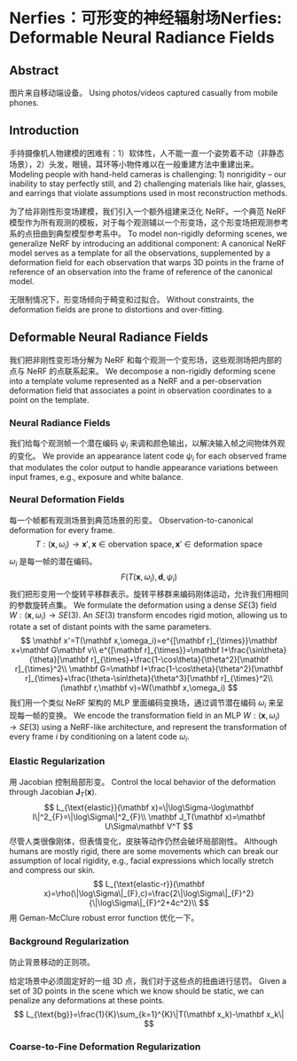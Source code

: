 # Nerfies：可形变的神经辐射场Nerfies: Deformable Neural Radiance Fields

## Abstract

图片来自移动端设备。
Using photos/videos captured casually from mobile phones.

## Introduction

手持摄像机人物建模的困难有：1）软体性，人不能一直一个姿势着不动（非静态场景），2）头发，眼镜，耳环等小物件难以在一般重建方法中重建出来。
Modeling people with hand-held cameras is challenging: 1) nonrigidity – our inability to stay perfectly still, and 2) challenging materials like hair, glasses, and earrings that violate assumptions used in most reconstruction methods.

为了给非刚性形变场建模，我们引入一个额外组建来泛化 NeRF。一个典范 NeRF 模型作为所有观测的模板，对于每个观测辅以一个形变场，这个形变场把观测参考系的点扭曲到典型模型参考系中。
To model non-rigidly deforming scenes, we generalize NeRF by introducing an additional component: A canonical NeRF model serves as a template for all the observations, supplemented by a deformation field for each observation that warps 3D points in the frame of reference of an observation into the frame of reference of the canonical model.

无限制情况下，形变场倾向于畸变和过拟合。
Without constraints, the deformation fields are prone to distortions and over-fitting.

## Deformable Neural Radiance Fields

我们把非刚性变形场分解为 NeRF 和每个观测一个变形场，这些观测场把内部的点与 NeRF 的点联系起来。
We decompose a non-rigidly deforming scene into a template volume represented as a NeRF and a per-observation deformation field that associates a point in observation coordinates to a point on the template.

### Neural Radiance Fields

我们给每个观测帧一个潜在编码 $\psi_i$ 来调和颜色输出，以解决输入帧之间物体外观的变化。
We provide an appearance latent code $\psi_i$ for each observed frame that modulates the color output to handle appearance variations between input frames, e.g., exposure and white balance.

### Neural Deformation Fields

每一个帧都有观测场景到典范场景的形变。
Observation-to-canonical deformation for every frame.
$$
T:(\mathbf x,\omega_i)\to\mathbf x',\mathbf x\in\text{obervation space}, \mathbf x'\in\text{deformation space}
$$
$\omega_i$ 是每一帧的潜在编码。
$$
F(T(\mathbf x, \omega_i),\mathbf d,\psi_i)
$$
我们把形变用一个旋转平移群表示。旋转平移群来编码刚体运动，允许我们用相同的参数旋转点集。
We formulate the deformation using a dense $SE(3)$ field $W:(\mathbf x, \omega_i)\to SE(3)$. An $SE(3)$ transform encodes rigid motion, allowing us to rotate a set of distant points with the same parameters.
$$
\mathbf x'=T(\mathbf x,\omega_i)=e^{[\mathbf r]_{\times}}\mathbf x+\mathbf G\mathbf v\\
e^{[\mathbf r]_{\times}}=\mathbf I+\frac{\sin\theta}{\theta}[\mathbf r]_{\times}+\frac{1-\cos\theta}{\theta^2}[\mathbf r]_{\times}^2\\
\mathbf G=\mathbf I+\frac{1-\cos\theta}{\theta^2}[\mathbf r]_{\times}+\frac{\theta-\sin\theta}{\theta^3}[\mathbf r]_{\times}^2\\
(\mathbf r,\mathbf v)=W(\mathbf x,\omega_i)
$$
我们用一个类似 NeRF 架构的 MLP 里面编码变换场，通过调节潜在编码 $\omega_i$ 来呈现每一帧的变换。
We encode the transformation field in an MLP $W:(\mathbf x, \omega_i)\to SE(3)$ using a NeRF-like architecture, and represent the transformation of every frame $i$ by conditioning on a latent code $\omega_i$.

### Elastic Regularization

用 Jacobian 控制局部形变。
Control the local behavior of the deformation through Jacobian $\mathbf J_T(\mathbf x)$.
$$
L_{\text{elastic}}(\mathbf x)=\|\log\Sigma-\log\mathbf I\|^2_{F}=\|\log\Sigma\|^2_{F}\\
\mathbf J_T(\mathbf x)=\mathbf U\Sigma\mathbf V^T
$$
尽管人类很像刚体，但表情变化，皮肤等动作仍然会破坏局部刚性。
Although humans are mostly rigid, there are some movements which can break our assumption of local rigidity, e.g., facial expressions which locally stretch and compress our skin.
$$
L_{\text{elastic-r}}(\mathbf x)=\rho(\|\log\Sigma\|_{F},c)=\frac{2\|\log\Sigma\|_{F}^2}{\|\log\Sigma\|_{F}^2+4c^2}\\
$$
用 Geman-McClure robust error function 优化一下。

### Background Regularization

防止背景移动的正则项。

给定场景中必须固定好的一组 3D 点，我们对于这些点的扭曲进行惩罚。
Given a set of 3D points in the scene which we know should be static, we can penalize any deformations at these points.
$$
L_{\text{bg}}=\frac{1}{K}\sum_{k=1}^{K}\|T(\mathbf x_k)-\mathbf x_k\|
$$

### Coarse-to-Fine Deformation Regularization







